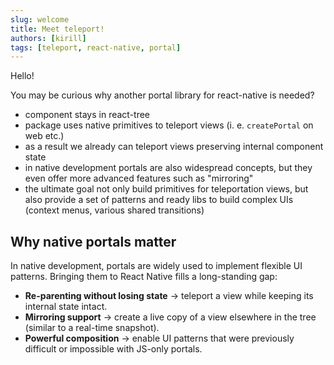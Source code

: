 ```yaml
---
slug: welcome
title: Meet teleport!
authors: [kirill]
tags: [teleport, react-native, portal]
---
```


Hello!

You may be curious why another portal library for react-native is needed?

- component stays in react-tree
- package uses native primitives to teleport views (i. e. `createPortal` on web etc.)
- as a result we already can teleport views preserving internal component state
- in native development portals are also widespread concepts, but they even offer more advanced features such as "mirroring"
- the ultimate goal not only build primitives for teleportation views, but also provide a set of patterns and ready libs to build complex UIs (context menus, various shared transitions)

## Why native portals matter

In native development, portals are widely used to implement flexible UI patterns. Bringing them to React Native fills a long-standing gap:

- **Re-parenting without losing state** → teleport a view while keeping its internal state intact.
- **Mirroring support** → create a live copy of a view elsewhere in the tree (similar to a real-time snapshot).
- **Powerful composition** → enable UI patterns that were previously difficult or impossible with JS-only portals.
